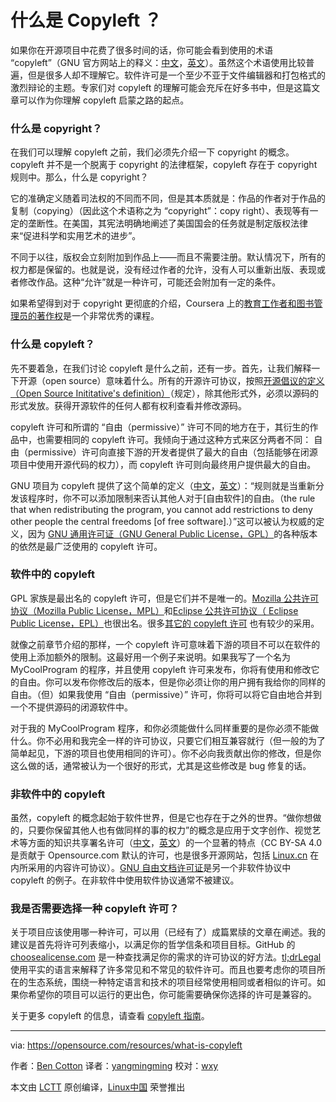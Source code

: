 什么是 Copyleft ？
=============

如果你在开源项目中花费了很多时间的话，你可能会看到使用的术语 “copyleft”（GNU 官方网站上的释义：[中文][1]，[英文][2]）。虽然这个术语使用比较普遍，但是很多人却不理解它。软件许可是一个至少不亚于文件编辑器和打包格式的激烈辩论的主题。专家们对 copyleft 的理解可能会充斥在好多书中，但是这篇文章可以作为你理解 copyleft 启蒙之路的起点。

### 什么是 copyright？

在我们可以理解 copyleft 之前，我们必须先介绍一下 copyright 的概念。copyleft 并不是一个脱离于 copyright 的法律框架，copyleft 存在于 copyright 规则中。那么，什么是 copyright？

它的准确定义随着司法权的不同而不同，但是其本质就是：作品的作者对于作品的复制（copying）（因此这个术语称之为 “copyright”：copy right）、表现等有一定的垄断性。在美国，其宪法明确地阐述了美国国会的任务就是制定版权法律来“促进科学和实用艺术的进步”。

不同于以往，版权会立刻附加到作品上——而且不需要注册。默认情况下，所有的权力都是保留的。也就是说，没有经过作者的允许，没有人可以重新出版、表现或者修改作品。这种“允许”就是一种许可，可能还会附加有一定的条件。

如果希望得到对于 copyright 更彻底的介绍，Coursera 上的[教育工作者和图书管理员的著作权](https://www.coursera.org/learn/copyright-for-education)是一个非常优秀的课程。

### 什么是 copyleft？

先不要着急，在我们讨论 copyleft 是什么之前，还有一步。首先，让我们解释一下开源（open source）意味着什么。所有的开源许可协议，按照[开源倡议的定义（Open Source Inititative's definition）](https://opensource.org/osd)（规定），除其他形式外，必须以源码的形式发放。获得开源软件的任何人都有权利查看并修改源码。

copyleft 许可和所谓的 “自由（permissive）” 许可不同的地方在于，其衍生的作品中，也需要相同的 copyleft 许可。我倾向于通过这种方式来区分两者不同： 自由（permissive）许可向直接下游的开发者提供了最大的自由（包括能够在闭源项目中使用开源代码的权力），而 copyleft 许可则向最终用户提供最大的自由。

GNU 项目为 copyleft 提供了这个简单的定义（[中文][3]，[英文][4]）：“规则就是当重新分发该程序时，你不可以添加限制来否认其他人对于[自由软件]的自由。（the rule that when redistributing the program, you cannot add restrictions to deny other people the central freedoms [of free software].）”这可以被认为权威的定义，因为 [GNU 通用许可证（GNU General Public License，GPL）](https://www.gnu.org/licenses/gpl.html)的各种版本的依然是最广泛使用的 copyleft 许可。	

### 软件中的 copyleft

GPL 家族是最出名的 copyleft 许可，但是它们并不是唯一的。[Mozilla 公共许可协议（Mozilla Public License，MPL）](https://www.mozilla.org/en-US/MPL/)和[Eclipse 公共许可协议（ Eclipse Public License，EPL）](https://www.eclipse.org/legal/epl-v10.html)也很出名。很多[其它的 copyleft 许可](https://tldrlegal.com/licenses/tags/Copyleft) 也有较少的采用。

就像之前章节介绍的那样，一个 copyleft 许可意味着下游的项目不可以在软件的使用上添加额外的限制。这最好用一个例子来说明。如果我写了一个名为 MyCoolProgram 的程序，并且使用 copyleft 许可来发布，你将有使用和修改它的自由。你可以发布你修改后的版本，但是你必须让你的用户拥有我给你的同样的自由。（但）如果我使用 “自由（permissive）” 许可，你将可以将它自由地合并到一个不提供源码的闭源软件中。

对于我的 MyCoolProgram 程序，和你必须能做什么同样重要的是你必须不能做什么。你不必用和我完全一样的许可协议，只要它们相互兼容就行（但一般的为了简单起见，下游的项目也使用相同的许可）。你不必向我贡献出你的修改，但是你这么做的话，通常被认为一个很好的形式，尤其是这些修改是 bug 修复的话。

### 非软件中的 copyleft

虽然，copyleft 的概念起始于软件世界，但是它也存在于之外的世界。“做你想做的，只要你保留其他人也有做同样的事的权力”的概念是应用于文字创作、视觉艺术等方面的知识共享署名许可（[中文][5]，[英文][6]）的一个显著的特点（CC BY-SA 4.0 是贡献于 Opensource.com 默认的许可，也是很多开源网站，包括 [Linux.cn][7] 在内所采用的内容许可协议）。[GNU 自由文档许可证](https://www.gnu.org/licenses/fdl.html)是另一个非软件协议中 copyleft 的例子。在非软件中使用软件协议通常不被建议。

### 我是否需要选择一种 copyleft 许可？

关于项目应该使用哪一种许可，可以用（已经有了）成篇累牍的文章在阐述。我的建议是首先将许可列表缩小，以满足你的哲学信条和项目目标。GitHub 的 [choosealicense.com](http://choosealicense.com/) 是一种查找满足你的需求的许可协议的好方法。[tl;drLegal](https://tldrlegal.com/)使用平实的语言来解释了许多常见和不常见的软件许可。而且也要考虑你的项目所在的生态系统，围绕一种特定语言和技术的项目经常使用相同或者相似的许可。如果你希望你的项目可以运行的更出色，你可能需要确保你选择的许可是兼容的。

关于更多 copyleft 的信息，请查看 [copyleft 指南](https://copyleft.org/)。

--------------------------------------------------------------------------------

via: https://opensource.com/resources/what-is-copyleft

作者：[Ben Cotton][a]
译者：[yangmingming](https://github.com/yangmingming)
校对：[wxy](https://github.com/wxy)

本文由 [LCTT](https://github.com/LCTT/TranslateProject) 原创编译，[Linux中国](https://linux.cn/) 荣誉推出

[a]: https://opensource.com/users/bcotton
[1]: https://www.gnu.org/licenses/copyleft.zh-cn.html
[2]: https://www.gnu.org/licenses/copyleft.en.html
[3]: https://www.gnu.org/philosophy/free-sw.zh-cn.html
[4]: https://www.gnu.org/philosophy/free-sw.en.html
[5]: https://creativecommons.org/licenses/by-sa/4.0/deed.zh
[6]: https://creativecommons.org/licenses/by-sa/4.0/
[7]: https://linux.cn/